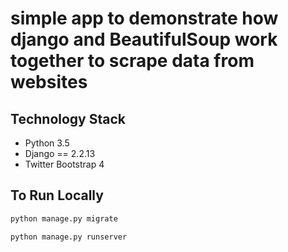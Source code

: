 # simple app to demonstrate how django and BeautifulSoup work together to scrape data from websites


## Technology Stack

- Python  3.5
- Django == 2.2.13
- Twitter Bootstrap 4



## To Run Locally 



```bash
python manage.py migrate
```

```bash
python manage.py runserver
```





